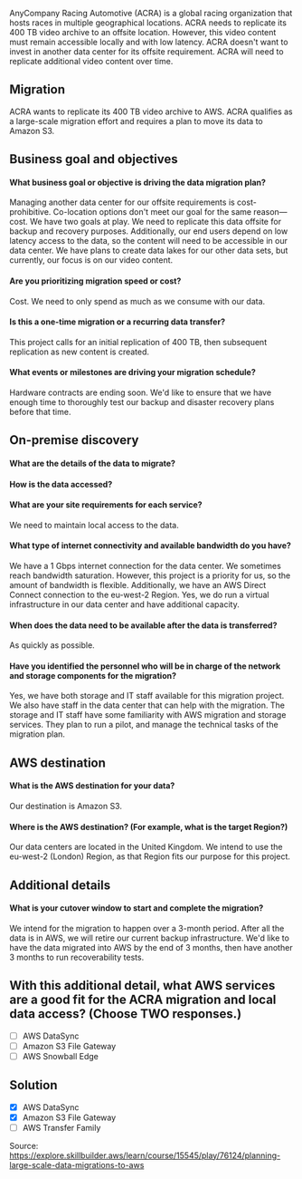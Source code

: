 
AnyCompany Racing Automotive (ACRA) is a global racing organization that hosts races in multiple geographical locations. ACRA needs to replicate its 400 TB video archive to an offsite location. However, this video content must remain accessible locally and with low latency. ACRA doesn't want to invest in another data center for its offsite requirement. ACRA will need to replicate additional video content over time.

## Migration

ACRA wants to replicate its 400 TB video archive to AWS. ACRA qualifies as a large-scale migration effort and requires a plan to move its data to Amazon S3.

## Business goal and objectives
#### What business goal or objective is driving the data migration plan?
Managing another data center for our offsite requirements is cost-prohibitive. Co-location options don't meet our goal for the same reason—cost. We have two goals at play. We need to replicate this data offsite for backup and recovery purposes. Additionally, our end users depend on low latency access to the data, so the content will need to be accessible in our data center. We have plans to create data lakes for our other data sets, but currently, our focus is on our video content.

#### Are you prioritizing migration speed or cost?
Cost. We need to only spend as much as we consume with our data.

#### Is this a one-time migration or a recurring data transfer?
This project calls for an initial replication of 400 TB, then subsequent replication as new content is created.
#### What events or milestones are driving your migration schedule?
Hardware contracts are ending soon. We'd like to ensure that we have enough time to thoroughly test our backup and disaster recovery plans before that time.

## On-premise discovery

#### What are the details of the data to migrate?
#### How is the data accessed?
#### What are your site requirements for each service?
We need to maintain local access to the data.

#### What type of internet connectivity and available bandwidth do you have?
We have a 1 Gbps internet connection for the data center. We sometimes reach bandwidth saturation. However, this project is a priority for us, so the amount of bandwidth is flexible. Additionally, we have an AWS Direct Connect connection to the eu-west-2 Region.
Yes, we do run a virtual infrastructure in our data center and have additional capacity.

#### When does the data need to be available after the data is transferred?
As quickly as possible.

#### Have you identified the personnel who will be in charge of the network and storage components for the migration?
Yes, we have both storage and IT staff available for this migration project. We also have staff in the data center that can help with the migration. The storage and IT staff have some familiarity with AWS migration and storage services. They plan to run a pilot, and manage the technical tasks of the migration plan.

## AWS destination

#### What is the AWS destination for your data?
Our destination is Amazon S3.

#### Where is the AWS destination? (For example, what is the target Region?)
Our data centers are located in the United Kingdom. We intend to use the eu-west-2 (London) Region, as that Region fits our purpose for this project.

## Additional details
#### What is your cutover window to start and complete the migration?
We intend for the migration to happen over a 3-month period. After all the data is in AWS, we will retire our current backup infrastructure. We'd like to have the data migrated into AWS by the end of 3 months, then have another 3 months to run recoverability tests.
## With this additional detail, what AWS services are a good fit for the ACRA migration and local data access? (Choose TWO responses.)

- [ ] AWS DataSync
- [ ] Amazon S3 File Gateway
- [ ] AWS Snowball Edge

## Solution

- [x] AWS DataSync
- [x] Amazon S3 File Gateway
- [ ] AWS Transfer Family

Source: https://explore.skillbuilder.aws/learn/course/15545/play/76124/planning-large-scale-data-migrations-to-aws
